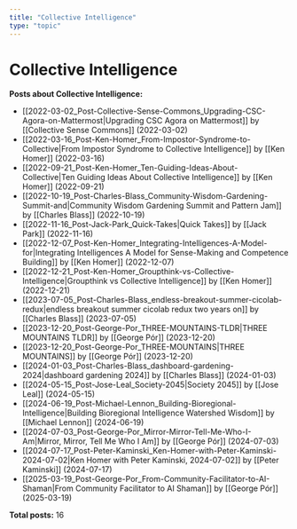 ```yaml
---
title: "Collective Intelligence"
type: "topic"
---
```


# Collective Intelligence

**Posts about Collective Intelligence:**

- [[2022-03-02_Post-Collective-Sense-Commons_Upgrading-CSC-Agora-on-Mattermost|Upgrading CSC Agora on Mattermost]] by [[Collective Sense Commons]] (2022-03-02)
- [[2022-03-16_Post-Ken-Homer_From-Impostor-Syndrome-to-Collective|From Impostor Syndrome to Collective Intelligence]] by [[Ken Homer]] (2022-03-16)
- [[2022-09-21_Post-Ken-Homer_Ten-Guiding-Ideas-About-Collective|Ten Guiding Ideas About Collective Intelligence]] by [[Ken Homer]] (2022-09-21)
- [[2022-10-19_Post-Charles-Blass_Community-Wisdom-Gardening-Summit-and|Community Wisdom Gardening Summit and Pattern Jam]] by [[Charles Blass]] (2022-10-19)
- [[2022-11-16_Post-Jack-Park_Quick-Takes|Quick Takes]] by [[Jack Park]] (2022-11-16)
- [[2022-12-07_Post-Ken-Homer_Integrating-Intelligences-A-Model-for|Integrating Intelligences A Model for Sense-Making and Competence Building]] by [[Ken Homer]] (2022-12-07)
- [[2022-12-21_Post-Ken-Homer_Groupthink-vs-Collective-Intelligence|Groupthink vs Collective Intelligence]] by [[Ken Homer]] (2022-12-21)
- [[2023-07-05_Post-Charles-Blass_endless-breakout-summer-cicolab-redux|endless breakout summer cicolab redux two years on]] by [[Charles Blass]] (2023-07-05)
- [[2023-12-20_Post-George-Por_THREE-MOUNTAINS-TLDR|THREE MOUNTAINS  TLDR]] by [[George Pór]] (2023-12-20)
- [[2023-12-20_Post-George-Por_THREE-MOUNTAINS|THREE MOUNTAINS]] by [[George Pór]] (2023-12-20)
- [[2024-01-03_Post-Charles-Blass_dashboard-gardening-2024|dashboard gardening 2024]] by [[Charles Blass]] (2024-01-03)
- [[2024-05-15_Post-Jose-Leal_Society-2045|Society 2045]] by [[Jose Leal]] (2024-05-15)
- [[2024-06-19_Post-Michael-Lennon_Building-Bioregional-Intelligence|Building Bioregional Intelligence Watershed Wisdom]] by [[Michael Lennon]] (2024-06-19)
- [[2024-07-03_Post-George-Por_Mirror-Mirror-Tell-Me-Who-I-Am|Mirror, Mirror, Tell Me Who I Am]] by [[George Pór]] (2024-07-03)
- [[2024-07-17_Post-Peter-Kaminski_Ken-Homer-with-Peter-Kaminski-2024-07-02|Ken Homer with Peter Kaminski, 2024-07-02]] by [[Peter Kaminski]] (2024-07-17)
- [[2025-03-19_Post-George-Por_From-Community-Facilitator-to-AI-Shaman|From Community Facilitator to AI Shaman]] by [[George Pór]] (2025-03-19)

**Total posts:** 16
